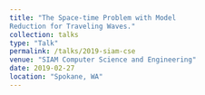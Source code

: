 ```yaml
---
title: "The Space-time Problem with Model
Reduction for Traveling Waves."
collection: talks
type: "Talk"
permalink: /talks/2019-siam-cse
venue: "SIAM Computer Science and Engineering"
date: 2019-02-27
location: "Spokane, WA"
---
```


